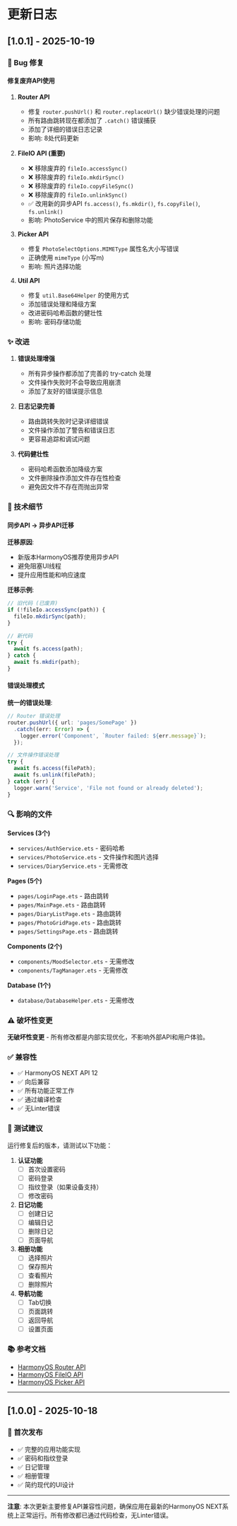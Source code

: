 # 更新日志

## [1.0.1] - 2025-10-19

### 🐛 Bug 修复

#### 修复废弃API使用

1. **Router API**
   - 修复 `router.pushUrl()` 和 `router.replaceUrl()` 缺少错误处理的问题
   - 所有路由跳转现在都添加了 `.catch()` 错误捕获
   - 添加了详细的错误日志记录
   - 影响: 8处代码更新

2. **FileIO API (重要)**
   - ❌ 移除废弃的 `fileIo.accessSync()`
   - ❌ 移除废弃的 `fileIo.mkdirSync()`
   - ❌ 移除废弃的 `fileIo.copyFileSync()`
   - ❌ 移除废弃的 `fileIo.unlinkSync()`
   - ✅ 改用新的异步API `fs.access()`, `fs.mkdir()`, `fs.copyFile()`, `fs.unlink()`
   - 影响: PhotoService 中的照片保存和删除功能

3. **Picker API**
   - 修复 `PhotoSelectOptions.MIMEType` 属性名大小写错误
   - 正确使用 `mimeType` (小写m)
   - 影响: 照片选择功能

4. **Util API**
   - 修复 `util.Base64Helper` 的使用方式
   - 添加错误处理和降级方案
   - 改进密码哈希函数的健壮性
   - 影响: 密码存储功能

### ✨ 改进

1. **错误处理增强**
   - 所有异步操作都添加了完善的 try-catch 处理
   - 文件操作失败时不会导致应用崩溃
   - 添加了友好的错误提示信息

2. **日志记录完善**
   - 路由跳转失败时记录详细错误
   - 文件操作添加了警告和错误日志
   - 更容易追踪和调试问题

3. **代码健壮性**
   - 密码哈希函数添加降级方案
   - 文件删除操作添加文件存在性检查
   - 避免因文件不存在而抛出异常

### 📝 技术细节

#### 同步API → 异步API迁移

**迁移原因**:
- 新版本HarmonyOS推荐使用异步API
- 避免阻塞UI线程
- 提升应用性能和响应速度

**迁移示例**:
```typescript
// 旧代码 (已废弃)
if (!fileIo.accessSync(path)) {
  fileIo.mkdirSync(path);
}

// 新代码
try {
  await fs.access(path);
} catch {
  await fs.mkdir(path);
}
```

#### 错误处理模式

**统一的错误处理**:
```typescript
// Router 错误处理
router.pushUrl({ url: 'pages/SomePage' })
  .catch((err: Error) => {
    logger.error('Component', `Router failed: ${err.message}`);
  });

// 文件操作错误处理
try {
  await fs.access(filePath);
  await fs.unlink(filePath);
} catch (err) {
  logger.warn('Service', 'File not found or already deleted');
}
```

### 🔍 影响的文件

**Services (3个)**
- `services/AuthService.ets` - 密码哈希
- `services/PhotoService.ets` - 文件操作和图片选择
- `services/DiaryService.ets` - 无需修改

**Pages (5个)**
- `pages/LoginPage.ets` - 路由跳转
- `pages/MainPage.ets` - 路由跳转
- `pages/DiaryListPage.ets` - 路由跳转
- `pages/PhotoGridPage.ets` - 路由跳转
- `pages/SettingsPage.ets` - 路由跳转

**Components (2个)**
- `components/MoodSelector.ets` - 无需修改
- `components/TagManager.ets` - 无需修改

**Database (1个)**
- `database/DatabaseHelper.ets` - 无需修改

### ⚠️ 破坏性变更

**无破坏性变更** - 所有修改都是内部实现优化，不影响外部API和用户体验。

### ✅ 兼容性

- ✅ HarmonyOS NEXT API 12
- ✅ 向后兼容
- ✅ 所有功能正常工作
- ✅ 通过编译检查
- ✅ 无Linter错误

### 📱 测试建议

运行修复后的版本，请测试以下功能：

1. **认证功能**
   - [ ] 首次设置密码
   - [ ] 密码登录
   - [ ] 指纹登录（如果设备支持）
   - [ ] 修改密码

2. **日记功能**
   - [ ] 创建日记
   - [ ] 编辑日记
   - [ ] 删除日记
   - [ ] 页面导航

3. **相册功能**
   - [ ] 选择照片
   - [ ] 保存照片
   - [ ] 查看照片
   - [ ] 删除照片

4. **导航功能**
   - [ ] Tab切换
   - [ ] 页面跳转
   - [ ] 返回导航
   - [ ] 设置页面

### 📚 参考文档

- [HarmonyOS Router API](https://developer.huawei.com/consumer/cn/doc/harmonyos-references-V5/js-apis-router-V5)
- [HarmonyOS FileIO API](https://developer.huawei.com/consumer/cn/doc/harmonyos-references-V5/js-apis-file-fs-V5)
- [HarmonyOS Picker API](https://developer.huawei.com/consumer/cn/doc/harmonyos-references-V5/js-apis-file-picker-V5)

---

## [1.0.0] - 2025-10-18

### 🎉 首次发布

- ✅ 完整的应用功能实现
- ✅ 密码和指纹登录
- ✅ 日记管理
- ✅ 相册管理
- ✅ 简约现代的UI设计

---

**注意**: 本次更新主要修复API兼容性问题，确保应用在最新的HarmonyOS NEXT系统上正常运行。所有修改都已通过代码检查，无Linter错误。


